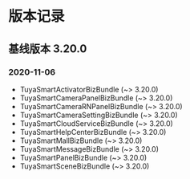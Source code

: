 # 版本记录

## 基线版本 3.20.0

### 2020-11-06

- TuyaSmartActivatorBizBundle (~> 3.20.0)
- TuyaSmartCameraPanelBizBundle (~> 3.20.0)
- TuyaSmartCameraRNPanelBizBundle (~> 3.20.0)
- TuyaSmartCameraSettingBizBundle (~> 3.20.0)
- TuyaSmartCloudServiceBizBundle (~> 3.20.0)
- TuyaSmartHelpCenterBizBundle (~> 3.20.0)
- TuyaSmartMallBizBundle (~> 3.20.0)
- TuyaSmartMessageBizBundle (~> 3.20.0)
- TuyaSmartPanelBizBundle (~> 3.20.0)
- TuyaSmartSceneBizBundle (~> 3.20.0)

